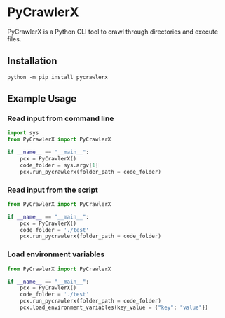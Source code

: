 # PyCrawlerX
PyCrawlerX is a Python CLI tool to crawl through directories and execute files.

## Installation
```python -m pip install pycrawlerx```

## Example Usage

### Read input from command line
```python
import sys
from PyCrawlerX import PyCrawlerX

if __name__ == "__main__":
    pcx = PyCrawlerX()
    code_folder = sys.argv[1]
    pcx.run_pycrawlerx(folder_path = code_folder)

```

### Read input from the script
```python
from PyCrawlerX import PyCrawlerX

if __name__ == "__main__":
    pcx = PyCrawlerX()
    code_folder = './test'
    pcx.run_pycrawlerx(folder_path = code_folder)

```

### Load environment variables
```python
from PyCrawlerX import PyCrawlerX

if __name__ == "__main__":
    pcx = PyCrawlerX()
    code_folder = './test'
    pcx.run_pycrawlerx(folder_path = code_folder)
    pcx.load_environment_variables(key_value = {"key": "value"})

```